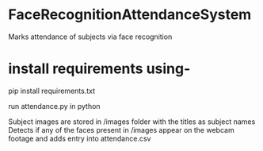 # FaceRecognitionAttendanceSystem
Marks attendance of subjects via face recognition 

# install requirements using-
pip install requirements.txt



run attendance.py in python

Subject images are stored in /images folder with the titles as subject names
Detects if any of the faces present in /images appear on the webcam footage and adds entry into attendance.csv 


